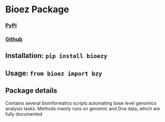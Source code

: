 # Bioez Package

### [PyPi](https://pypi.org/project/bioezy/#description)

### [Github](https://github.com/Rukhan4/bioezy-package)


## Installation: `pip install bioezy`

## Usage: `from bioez import bzy`


## Package details

Contains several bioinformatics scripts automating base level genomics analysis tasks. Methods mainly runs on genomic and Dna data, 
which are fully documented


